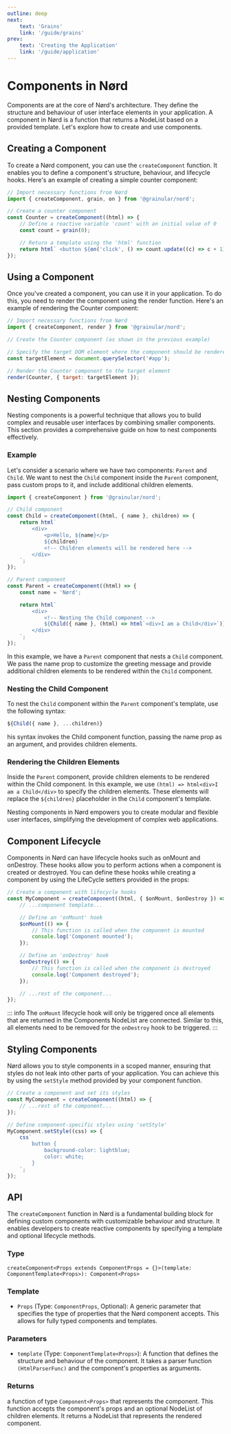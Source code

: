 ```yaml
---
outline: deep
next:
    text: 'Grains'
    link: '/guide/grains'
prev:
    text: 'Creating the Application'
    link: '/guide/application'
---
```


<!-- @format -->

# Components in Nørd

Components are at the core of Nørd's architecture. They define the structure and behaviour of user interface elements in your application. A component in Nørd is a function that returns a NodeList based on a provided template. Let's explore how to create and use components.

## Creating a Component

To create a Nørd component, you can use the `createComponent` function. It enables you to define a component's structure, behaviour, and lifecycle hooks. Here's an example of creating a simple counter component:

```ts
// Import necessary functions from Nørd
import { createComponent, grain, on } from '@grainular/nord';

// Create a counter component
const Counter = createComponent((html) => {
    // Define a reactive variable 'count' with an initial value of 0
    const count = grain(0);

    // Return a template using the 'html' function
    return html` <button ${on('click', () => count.update((c) => c + 1))}>Count is: ${count}</button> `;
});
```

## Using a Component

Once you've created a component, you can use it in your application. To do this, you need to render the component using the render function. Here's an example of rendering the Counter component:

```js
// Import necessary functions from Nørd
import { createComponent, render } from '@grainular/nord';

// Create the Counter component (as shown in the previous example)

// Specify the target DOM element where the component should be rendered
const targetElement = document.querySelector('#app');

// Render the Counter component to the target element
render(Counter, { target: targetElement });
```

## Nesting Components

Nesting components is a powerful technique that allows you to build complex and reusable user interfaces by combining smaller components. This section provides a comprehensive guide on how to nest components effectively.

### Example

Let's consider a scenario where we have two components: `Parent` and `Child`. We want to nest the `Child` component inside the `Parent` component, pass custom props to it, and include additional children elements.

```js
import { createComponent } from '@grainular/nord';

// Child component
const Child = createComponent((html, { name }, children) => {
    return html`
        <div>
            <p>Hello, ${name}</p>
            ${children}
            <!-- Children elements will be rendered here -->
        </div>
    `;
});

// Parent component
const Parent = createComponent((html) => {
    const name = 'Nørd';

    return html`
        <div>
            <!-- Nesting the Child component -->
            ${Child({ name }, (html) => html`<div>I am a Child</div>`)}
        </div>
    `;
});
```

In this example, we have a `Parent` component that nests a `Child` component. We pass the name prop to customize the greeting message and provide additional children elements to be rendered within the `Child` component.

### Nesting the Child Component

To nest the `Child` component within the `Parent` component's template, use the following syntax:

```js
${Child({ name }, ...children)}
```

his syntax invokes the Child component function, passing the name prop as an argument, and provides children elements.

### Rendering the Children Elements

Inside the `Parent` component, provide children elements to be rendered within the Child component. In this example, we use `(html) => html<div>I am a Child</div>` to specify the children elements. These elements will replace the `${children}` placeholder in the `Child`
component's template.

Nesting components in Nørd empowers you to create modular and flexible user interfaces, simplifying the development of complex web applications.

## Component Lifecycle

Components in Nørd can have lifecycle hooks such as onMount and onDestroy. These hooks allow you to perform actions when a component is created or destroyed. You can define these hooks while creating a component by using the LifeCycle setters provided in the props:

```js
// Create a component with lifecycle hooks
const MyComponent = createComponent((html, { $onMount, $onDestroy }) => {
    // ...component template...

    // Define an 'onMount' hook
    $onMount(() => {
        // This function is called when the component is mounted
        console.log('Component mounted');
    });

    // Define an 'onDestroy' hook
    $onDestroy(() => {
        // This function is called when the component is destroyed
        console.log('Component destroyed');
    });

    // ...rest of the component...
});
```

::: info
The `onMount` lifecycle hook will only be triggered once all elements that are returned in the Components NodeList are connected. Similar to this, all elements need to be removed for the `onDestroy` hook to be triggered.
:::

## Styling Components

Nørd allows you to style components in a scoped manner, ensuring that styles do not leak into other parts of your application. You can achieve this by using the `setStyle` method provided by your component function.

```js
// Create a component and set its styles
const MyComponent = createComponent((html) => {
    // ...rest of the component...
});

// Define component-specific styles using 'setStyle'
MyComponent.setStyle((css) => {
    css`
        button {
            background-color: lightblue;
            color: white;
        }
    `;
});
```

## API

The `createComponent` function in Nørd is a fundamental building block for defining custom components with customizable behaviour and structure. It enables developers to create reactive components by specifying a template and optional lifecycle methods.

### Type

`createComponent<Props extends ComponentProps = {}>(template: ComponentTemplate<Props>): Component<Props>`

### Template

-   `Props` (Type: `ComponentProps`, Optional): A generic parameter that specifies the type of properties that the Nørd component accepts. This allows for fully typed components and templates.

### Parameters

-   `template` (Type: `ComponentTemplate<Props>`): A function that defines the structure and behaviour of the component. It takes a parser function `(HtmlParserFunc)` and the component's properties as arguments.

### Returns

a function of type `Component<Props>` that represents the component. This function accepts the component's props and an optional NodeList of children elements. It returns a NodeList that represents the rendered component.

